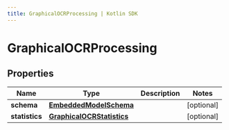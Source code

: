 ```yaml
---
title: GraphicalOCRProcessing | Kotlin SDK
---
```




# GraphicalOCRProcessing

## Properties
Name | Type | Description | Notes
------------ | ------------- | ------------- | -------------
**schema** | [**EmbeddedModelSchema**](EmbeddedModelSchema) |  |  [optional]
**statistics** | [**GraphicalOCRStatistics**](GraphicalOCRStatistics) |  |  [optional]




